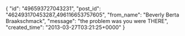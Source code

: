  {
   "id": "496593727043231",
   "post_id": "462493170453287_496116653757605",
   "from_name": "Beverly Berta Braakschmack",
   "message": "the problem was you were THERE",
   "created_time": "2013-03-27T03:21:25+0000"
 }
